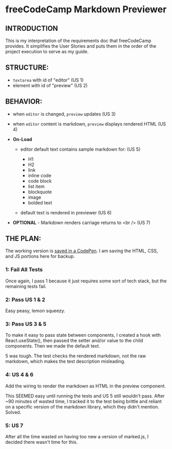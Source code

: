 # freeCodeCamp Markdown Previewer

## INTRODUCTION

This is my interpretation of the requirements doc that freeCodeCamp provides. It simplifies the User Stories and puts them in the order of the project execution to serve as my guide.

## STRUCTURE:
  - `textarea` with id of "editor" (US 1)
  - element with id of "preview" (US 2)

## BEHAVIOR:
- when `editor` is changed, `preview` updates (US 3)
- when `editor` content is markdown, `preview` displays rendered HTML (US 4)
- **On-Load**
  - editor default text contains sample markdown for: (US 5)
    - H1
    - H2
    - link
    - inline code
    - code block
    - list item
    - blockquote
    - image 
    - bolded text

  - default text is rendered in previewer (US 6)

- **OPTIONAL** - Markdown renders carriage returns to \<br /\> (US 7)


## THE PLAN:

The working version is [saved in a CodePen](https://codepen.io/GregBulmash/pen/RwLGMqm). I am saving the HTML, CSS, and JS portions here for backup.

### 1: Fail All Tests

Once again, I pass 1 because it just requires some sort of tech stack, but the remaining tests fail.

### 2: Pass US 1 & 2

Easy peasy, lemon squeezy.

### 3: Pass US 3 & 5

To make it easy to pass state between components, I created a hook with React.useState(), then passed the setter and/or value to the child components. Then we made the default text.

5 was tough. The test checks the rendered markdown, not the raw markdown, which makes the test description misleading.  

### 4: US 4 & 6

Add the wiring to render the markdown as HTML in the preview component.

This SEEMED easy until running the tests and US 5 still wouldn't pass. After ~90 minutes of wasted time, I tracked it to the test being brittle and reliant on a specific version of the markdown library, which they didn't mention. Solved.

### 5: US 7

After all the time wasted on having too new a version of marked.js, I decided there wasn't time for this.

 